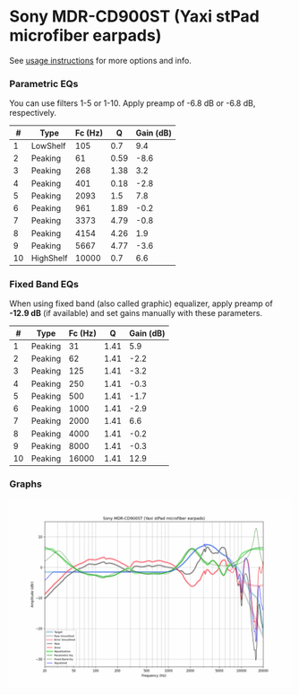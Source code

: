 # Sony MDR-CD900ST (Yaxi stPad microfiber earpads)
See [usage instructions](https://github.com/jaakkopasanen/AutoEq#usage) for more options and info.

### Parametric EQs
You can use filters 1-5 or 1-10. Apply preamp of -6.8 dB or -6.8 dB, respectively.

|   # | Type      |   Fc (Hz) |    Q |   Gain (dB) |
|-----|-----------|-----------|------|-------------|
|   1 | LowShelf  |       105 | 0.7  |         9.4 |
|   2 | Peaking   |        61 | 0.59 |        -8.6 |
|   3 | Peaking   |       268 | 1.38 |         3.2 |
|   4 | Peaking   |       401 | 0.18 |        -2.8 |
|   5 | Peaking   |      2093 | 1.5  |         7.8 |
|   6 | Peaking   |       961 | 1.89 |        -0.2 |
|   7 | Peaking   |      3373 | 4.79 |        -0.8 |
|   8 | Peaking   |      4154 | 4.26 |         1.9 |
|   9 | Peaking   |      5667 | 4.77 |        -3.6 |
|  10 | HighShelf |     10000 | 0.7  |         6.6 |

### Fixed Band EQs
When using fixed band (also called graphic) equalizer, apply preamp of **-12.9 dB** (if available) and set gains manually with these parameters.

|   # | Type    |   Fc (Hz) |    Q |   Gain (dB) |
|-----|---------|-----------|------|-------------|
|   1 | Peaking |        31 | 1.41 |         5.9 |
|   2 | Peaking |        62 | 1.41 |        -2.2 |
|   3 | Peaking |       125 | 1.41 |        -3.2 |
|   4 | Peaking |       250 | 1.41 |        -0.3 |
|   5 | Peaking |       500 | 1.41 |        -1.7 |
|   6 | Peaking |      1000 | 1.41 |        -2.9 |
|   7 | Peaking |      2000 | 1.41 |         6.6 |
|   8 | Peaking |      4000 | 1.41 |        -0.2 |
|   9 | Peaking |      8000 | 1.41 |        -0.3 |
|  10 | Peaking |     16000 | 1.41 |        12.9 |

### Graphs
![](./Sony%20MDR-CD900ST%20(Yaxi%20stPad%20microfiber%20earpads).png)
